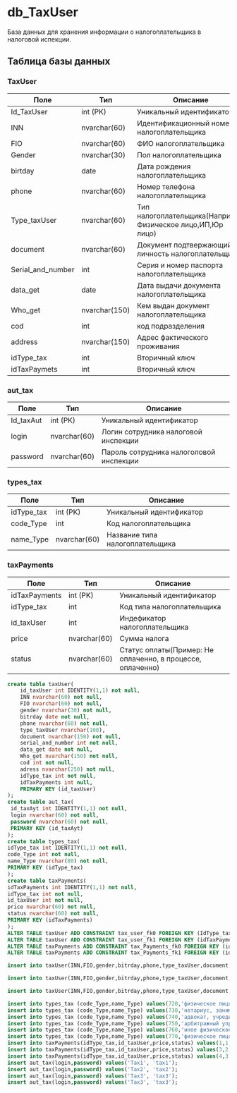 # db_TaxUser
База данных для хранения информации о налогоплательщика в налоговой испекции.


## Таблица базы данных

### TaxUser
| Поле             | Тип            | Описание                       |
|------------------|----------------|-------------------------------|
| Id_TaxUser           | int (PK)       | Уникальный идентификатор       |
| INN            | nvarchar(60)  | Идентификационный номер налогоплательщика                |
| FIO           | nvarchar(60)  | ФИО налогоплательщика                   |
| Gender            | nvarchar(30)   | Пол налогоплательщика                    |
| birtday  | date            | Дата рождения налогоплательщика                |
| phone             | nvarchar(60)   | Номер телефона налогоплательщика |
| Type_taxUser       | nvarchar(60)            | Тип налогоплательщика(Например Физическое лицо,ИП,Юр лицо)    |
| document           | nvarchar(60)   | Документ подтвержающий личность налогоплательщика |
| Serial_and_number         | int   |  Серия и номер паспорта налогоплательщика                    |
| data_get      | date  | Дата выдачи документа налогоплательщика                |
| Who_get              | nvarchar(150)  | Кем выдан документ налогоплательщика       |
| cod      | int | код подразделения     |
| address      | nvarchar(150) | Адрес фактического проживания     |
| idType_tax     | int | Вторичный ключ   |
| idTaxPaymets     | int |  Вторичный ключ     |

### aut_tax
| Поле             | Тип            | Описание                       |
|------------------|----------------|-------------------------------|
| Id_taxAut          | int (PK)       | Уникальный идентификатор       |
| login            | nvarchar(60)  | Логин сотрудника налоговой инспекции               |
| password           | nvarchar(60)  | Пароль сотрудника налоголовой инспекции                   |

### types_tax
| Поле             | Тип            | Описание                       |
|------------------|----------------|-------------------------------|
|idType_tax          | int (PK)       | Уникальный идентификатор       |
| code_Type           | int  | Код налогоплательщика               |
| name_Type          | nvarchar(60)  | Название типа налогоплательщика                  |

### taxPayments
| Поле             | Тип            | Описание                       |
|------------------|----------------|-------------------------------|
|idTaxPayments          | int (PK)       | Уникальный идентификатор       |
|idType_tax          | int  | Код типа налогоплательщика               |
| id_taxUser         | int  | Индефикатор налогоплательщика                 |
| price        | nvarchar(60)  | Сумма налога                |
| status         | nvarchar(60)  | Статус оплаты(Пример: Не оплаченно, в процессе, оплаченно)                |


```sql
create table taxUser(
	id_taxUser int IDENTITY(1,1) not null,
	INN nvarchar(60) not null,
	FIO nvarchar(60) not null,
	gender nvarchar(30) not null,
	bitrday date not null,
	phone nvarchar(60) not null,
	type_taxUser nvarchar(100),
	document nvarchar(150) not null,
	serial_and_number int not null,
	data_get date not null,
	Who_get nvarchar(150) not null,
	cod int not null,
	adress nvarchar(250) not null,
	idType_tax int not null,
	idTaxPayments int null,
	PRIMARY KEY (id_taxUser)
);
create table aut_tax(
 id_taxAyt int IDENTITY(1,1) not null,
 login nvarchar(60) not null,
 password nvarchar(60) not null,
 PRIMARY KEY (id_taxAyt)
);
create table types_tax(
idType_tax int IDENTITY(1,1) not null,
code_Type int not null,
name_Type nvarchar(80) not null,
PRIMARY KEY (idType_tax)
);
create table taxPayments(
idTaxPayments int IDENTITY(1,1) not null,
idType_tax int not null,
id_taxUser int not null,
price nvarchar(60) not null,
status nvarchar(60) not null,
PRIMARY KEY (idTaxPayments)
);
ALTER TABLE taxUser ADD CONSTRAINT tax_user_fk0 FOREIGN KEY (IdType_tax) REFERENCES types_tax(idType_tax);
ALTER TABLE taxUser ADD CONSTRAINT tax_user_fk1 FOREIGN KEY (idTaxPaymets) REFERENCES taxPayments(idTaxPayments);
ALTER TABLE taxPayments ADD CONSTRAINT tax_Payments_fk0 FOREIGN KEY (idType_tax) REFERENCES types_tax(idType_tax);
ALTER TABLE taxPayments ADD CONSTRAINT tax_Payments_fk1 FOREIGN KEY (id_taxUser) REFERENCES taxUser(id_taxUser);

insert into taxUser(INN,FIO,gender,bitrday,phone,type_taxUser,document,serial_and_number,data_get,Who_get,cod,adress,idType_tax) values ('7743013902', 'Иванов иван Иванович','Мужской', '1999-07-15', '89001237932', 'Физическое лицо', 'Паспорт РФ', 031925021, '2018-09-17', 'ГУ МВД', 23017,'662433, Костромская область, город Ногинск, проезд Косиора, 65',1)

insert into taxUser(INN,FIO,gender,bitrday,phone,type_taxUser,document,serial_and_number,data_get,Who_get,cod,adress,idType_tax) values ('7743013943', 'Иванова Марина Ивановна','Женский', '1999-08-14', '89001237932', 'Физическое лицо', 'Паспорт РФ', 031925064, '2018-09-17', 'ГУ МВД', 30019,'615597, Саратовская область, город Балашиха, наб. Балканская, 94',3)

insert into taxUser(INN,FIO,gender,bitrday,phone,type_taxUser,document,serial_and_number,data_get,Who_get,cod,adress,idType_tax) values ('7743013957', 'Иванов Петр Генадьевич','Мужской', '1999-07-20', '89001237932', 'Физическое лицо', 'Паспорт РФ', 031925034, '2017-10-10', 'ГУ МВД', 40019,'899407, Сахалинская область, город Можайск, въезд Славы, 84',4)

insert into types_tax (code_Type,name_Type) values(720,'физическое лицо, зарегистрированное в качестве индивидуального предпринимателя');
insert into types_tax (code_Type,name_Type) values(730,'нотариус, занимающийся частной практикой, и другие лица, занимающиеся в установленном законодательством Российской Федерации порядке частной практикой');
insert into types_tax (code_Type,name_Type) values(740,'адвокат, учредивший адвокатский кабинет');
insert into types_tax (code_Type,name_Type) values(750,'арбитражный управляющий');
insert into types_tax (code_Type,name_Type) values(760,'иное физическое лицо, декларирующее доходы в соответствии со статьями 227.1 и 228 Налогового кодекса Российской Федерации (далее - Кодекс)');
insert into types_tax (code_Type,name_Type) values(770,'физическое лицо, зарегистрированное в качестве индивидуального предпринимателя и являющееся главой крестьянского (фермерского) хозяйства');
insert into taxPayments(idType_tax,id_taxUser,price,status) values(1,1,'5000₽','Не оплачен');
insert into taxPayments(idType_tax,id_taxUser,price,status) values(3,2,'7000₽','В процессе');
insert into taxPayments(idType_tax,id_taxUser,price,status) values(4,3,'10000₽','Оплачен');
insert aut_tax(login,password) values('Tax1', 'tax1');
insert aut_tax(login,password) values('Tax2', 'tax2');
insert aut_tax(login,password) values('Tax3', 'tax3');
insert aut_tax(login,password) values('Tax3', 'tax3');

```